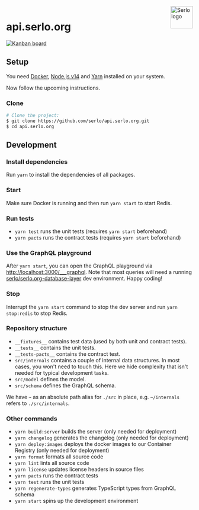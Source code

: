 <img src="https://assets.serlo.org/meta/logo.png" alt="Serlo logo" title="Serlo" align="right" height="60" />

# api.serlo.org

[![Kanban board](https://img.shields.io/badge/Kanban-board-brightgreen.svg)](https://github.com/orgs/serlo/projects/19)

## Setup

You need [Docker](https://docs.docker.com/engine/installation/), [Node.js v14](https://nodejs.org) and [Yarn](https://yarnpkg.com) installed on your system.

Now follow the upcoming instructions.

### Clone

```sh
# Clone the project:
$ git clone https://github.com/serlo/api.serlo.org.git
$ cd api.serlo.org
```

## Development

### Install dependencies

Run `yarn` to install the dependencies of all packages.

### Start

Make sure Docker is running and then run `yarn start` to start Redis.

### Run tests

- `yarn test` runs the unit tests (requires `yarn start` beforehand)
- `yarn pacts` runs the contract tests (requires `yarn start` beforehand)

### Use the GraphQL playground

After `yarn start`, you can open the GraphQL playground via [http://localhost:3000/\_\_\_graphql](http://localhost:3000/___graphql). Note that most queries will need a running [serlo/serlo.org-database-layer](https://github.com/serlo/serlo.org-database-layer) dev environment. Happy coding!

### Stop

Interrupt the `yarn start` command to stop the dev server and run `yarn stop:redis` to stop Redis.

### Repository structure

- `__fixtures__` contains test data (used by both unit and contract tests).
- `__tests__` contains the unit tests.
- `__tests-pacts__` contains the contract test.
- `src/internals` contains a couple of internal data structures. In most cases, you won't need to touch this. Here we hide complexity that isn't needed for typical development tasks.
- `src/model` defines the model.
- `src/schema` defines the GraphQL schema.

We have `~` as an absolute path alias for `./src` in place, e.g. `~/internals` refers to `./src/internals`.

### Other commands

- `yarn build:server` builds the server (only needed for deployment)
- `yarn changelog` generates the changelog (only needed for deployment)
- `yarn deploy:images` deploys the docker images to our Container Registry (only needed for deployment)
- `yarn format` formats all source code
- `yarn lint` lints all source code
- `yarn license` updates license headers in source files
- `yarn pacts` runs the contract tests
- `yarn test` runs the unit tests
- `yarn regenerate-types` generates TypeScript types from GraphQL schema
- `yarn start` spins up the development environment
